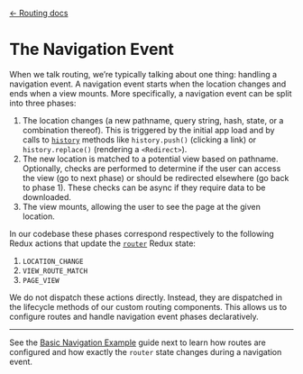 [← Routing docs](/guides/routing)

# The Navigation Event

When we talk routing, we’re typically talking about one thing: handling a navigation event. A navigation event starts when the location changes and ends when a view mounts. More specifically, a navigation event can be split into three phases:

1. The location changes (a new pathname, query string, hash, state, or a combination thereof). This is triggered by the initial app load and by calls to [`history`](/utils/history.md) methods like `history.push()` (clicking a link) or `history.replace()` (rendering a `<Redirect>`).
2. The new location is matched to a potential view based on pathname. Optionally, checks are performed to determine if the user can access the view (go to next phase) or should be redirected elsewhere (go back to phase 1). These checks can be async if they require data to be downloaded.
3. The view mounts, allowing the user to see the page at the given location.

In our codebase these phases correspond respectively to the following Redux actions that update the [`router`](/src/reducers/router.js) Redux state:

1. `LOCATION_CHANGE`
2. `VIEW_ROUTE_MATCH`
3. `PAGE_VIEW`

We do not dispatch these actions directly. Instead, they are dispatched in the lifecycle methods of our custom routing components. This allows us to configure routes and handle navigation event phases declaratively.

----

See the [Basic Navigation Example](/guides/routing/nav-example-basic.md) guide next to learn how routes are configured and how exactly the `router` state changes during a navigation event.
